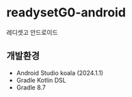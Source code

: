 # readysetG0-android
레디셋고 안드로이드

## 개발환경
- Android Studio koala (2024.1.1)
- Gradle Kotlin DSL
- Gradle 8.7